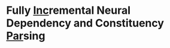 # Fully [Inc](https://github.com/anaezquerro/incpar)remental Neural Dependency and Constituency [Par](https://github.com/anaezquerro/incpar)sing

